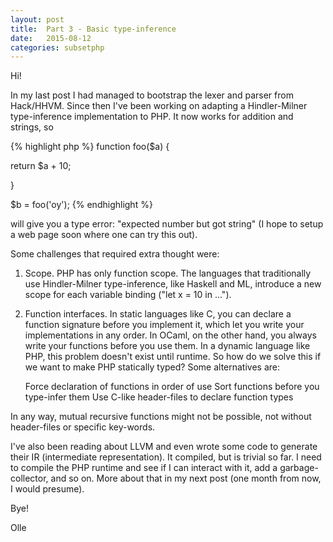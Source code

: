 ```yaml
---
layout: post
title:  Part 3 - Basic type-inference
date:   2015-08-12
categories: subsetphp
---
```


Hi!

In my last post I had managed to bootstrap the lexer and parser from Hack/HHVM. Since then I've been working on adapting a Hindler-Milner type-inference implementation to PHP. It now works for addition and strings, so

{% highlight php %}
function foo($a) {

  return $a + 10;

}

$b = foo('oy');
{% endhighlight %}


will give you a type error: "expected number but got string" (I hope to setup a web page soon where one can try this out).

Some challenges that required extra thought were:

1. Scope. PHP has only function scope. The languages that traditionally use Hindler-Milner type-inference, like Haskell and ML, introduce a new scope for each variable binding ("let x = 10 in ...").

2. Function interfaces. In static languages like C, you can declare a function signature before you implement it, which let you write your implementations in any order. In OCaml, on the other hand, you always write your functions before you use them. In a dynamic language like PHP, this problem doesn't exist until runtime. So how do we solve this if we want to make PHP statically typed? Some alternatives are:

    Force declaration of functions in order of use
    Sort functions before you type-infer them
    Use C-like header-files to declare function types

In any way, mutual recursive functions might not be possible, not without header-files or specific key-words.

I've also been reading about LLVM and even wrote some code to generate their IR (intermediate representation). It compiled, but is trivial so far. I need to compile the PHP runtime and see if I can interact with it, add a garbage-collector, and so on. More about that in my next post (one month from now, I would presume).

Bye!

Olle
